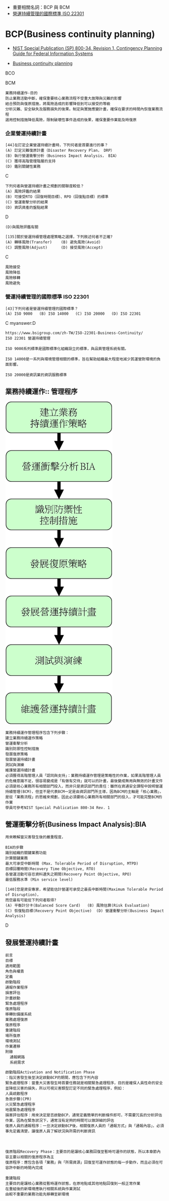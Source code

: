 #
- 重要相關名詞：BCP 與 BCM
- [營運持續管理的國際標準 ISO 22301]()


# BCP(Business continuity planning)
- [NIST Special Publication (SP) 800-34, Revision 1, Contingency Planning Guide for Federal Information Systems](https://nvlpubs.nist.gov/nistpubs/legacy/sp/nistspecialpublication800-34r1.pdf)

- [Business continuity planning](https://en.wikipedia.org/wiki/Business_continuity_planning)

BCO

BCM


```
業務持續運作-目的
防止業務活動中斷，確保重要核心業務流程不受重大故障與災難的影響
結合預防與復原措施，將風險造成的影響降低到可以接受的等級
分析災難、安全缺失及服務損失的後果。制定與實施應變計畫，確保在要求的時間內恢復業務流程
選用控制措施降低風險，限制破壞性事件造成的後果，確保重要作業能及時復原
```


### 企業營運持續計畫
```
[44]在訂定企業營運持續計畫時，下列何者是首要進行的事？
(A) 訂定災難復原計畫（Disaster Recovery Plan， DRP）
(B) 執行營運衝擊分析（Business Impact Analysis， BIA）
(C) 獲得高階管理階層的支持
(D) 鑑別關鍵性業務
```
C
```
下列何者與營運持續計畫之規劃的關聯度較低？
(A) 風險評鑑的結果
(B) 可接受RTO（回復時間目標）、RPO（回復點目標）的標準
(C) 營運衝擊分析的結果
(D) 資訊資產的盤點結果
```
D
```
(D)與風險評鑑有關
```
```
[135]關於營運持續管理處理策略之選擇，下列敘述何者不正確?
(A) 轉移風險(Transfer)    (B) 避免風險(Avoid)
(C) 調整風險(Adjust)      (D) 接受風險(Accept)
```
C
```
風險接受
風險降低
風險移轉
風險避免
```
### 營運持續管理的國際標準 ISO 22301
```
[43]下列何者是營運持續管理的國際標準？
(A) ISO 9000   (B) ISO 14000   (C) ISO 20000   (D) ISO 22301
```
C
myanswer:D
```
https://www.bsigroup.com/zh-TW/ISO-22301-Business-Continuity/
ISO 22301 營運持續管理

ISO 9000系列標準是國際標準化組織設立的標準，與品質管理系統有關。

ISO 14000是一系列與環境管理相關的標準，旨在幫助組織最大程度地減少其運營對環境的負面影響。

ISO 20000是資訊業的資訊服務標準
```

## 業務持續運作:: 管理程序


![業務持續運作管理程序](業務持續運作管理程序.png)


```
業務持續運作管理程序包含下列步驟：
建立業務持續運作策略
營運衝擊分析
識別防禦性控制措施
發展復原策略
發展營運持續計畫
測試與演練
維護營運持續計畫
必須獲得高階管理人員「認同與支持」：業務持續運作管理是策略性的作業，如果高階管理人員的危機意識不足，很容易變成是「有做有交待」就可以的計畫，最後變成無用與無效的計畫文件
必須是核心業務所有相關部門投入，而非只是資訊部門的責任：雖然在資通安全課程中說明營運持續管理(BCM)，但並不是代表BCM一定是由資訊部門所主導，因為BCM的主軸是「核心業務」，是從「業務流程」的思維來規劃，因此必須要核心業務所有相關部門的投入，才可能完整BCM的作業
學員可參考NIST Special Publication 800-34 Rev. 1

```

## 營運衝擊分析(Business Impact Analysis):BIA
```
用來瞭解當災害發生後的嚴重程度，

BIA的步驟
識別組織的關鍵業務功能
計算關鍵業務
最大可承受中斷時間 (Max. Tolerable Period of Disruption, MTPD)
目標回覆時間(Recovery Time Objective, RTO)
各營運活動可容忍資料遺失之期間(Recovery Point Objective, RPO)
最低服務水準 (Min service level)
```

```
[140]您是資安專家，希望能估計營運可承受之最長中斷時間(Maximum Tolerable Period of Disruption)，
而您最有可能從下列何者取得?
(A) 平衡計分卡(Balanced Score Card)   (B) 風險估算(Risk Evaluation)
(C) 恢復點目標(Recovery Point Objective)  (D) 營運衝擊分析(Business Impact Analysis)
```
D


## 發展營運持續計畫

```
前言
目標
適用範圍
角色與權責
定義
啟動階段
通報作業程序
損害評估
計畫啟動
緊急處理程序
復原階段
移轉到備援系統
業務處理復原
復原程序
重建階段
場所復原
環境測試
作業遷移
附錄
  通報網路
  系統需求
```
```
啟動階段Activation and Notification Phase
：指災害發生後至決定啟動BCP的期間，應包含下列內容
緊急處理程序：當重大災害發生時首要任務就是相關緊急處理程序，目的是確保人員性命的安全並降低災害的損失，所以可視災害類型訂定不同的緊急處理程序，例如：
人員疏散程序
急救步驟(CPR)
火災緊急處理程序
地震緊急處理程序
損害評估程序：用來決定是否啟動BCP，通常定義簡單的判斷條件即可，不需要冗長的分析評估作業，因為在緊急狀況下，通常沒有足夠的時間可以做詳細的評估
復原人員的通報程序：一旦決定啟動BCP後，相關復原人員的「通報方式」與「通報內容」，必須事先定義清楚，讓復原人員了解狀況與所需的判斷資訊



復原階段Recovery Phase：主要目的是讓核心業務回復至暫時可運作的狀態，所以本章節內容主要以相關的復原程序為主
復原程序：應包含各項「業務」與「所需資源」回復至可運作狀態的每一步動作，而且必須在可容許中斷的時間內完成

重建階段
主要目的是讓核心業務從暫時運作狀態，在原地點或其他地點回復到一般正常作業
在重組後的新環境應執行相關系統與作業測試
由較不重要的業務功能先移轉至新環境



```

